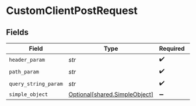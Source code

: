# CustomClientPostRequest


## Fields

| Field                                                                | Type                                                                 | Required                                                             | Description                                                          | Example                                                              |
| -------------------------------------------------------------------- | -------------------------------------------------------------------- | -------------------------------------------------------------------- | -------------------------------------------------------------------- | -------------------------------------------------------------------- |
| `header_param`                                                       | *str*                                                                | :heavy_check_mark:                                                   | N/A                                                                  | headerValue                                                          |
| `path_param`                                                         | *str*                                                                | :heavy_check_mark:                                                   | N/A                                                                  | pathValue                                                            |
| `query_string_param`                                                 | *str*                                                                | :heavy_check_mark:                                                   | N/A                                                                  | queryValue                                                           |
| `simple_object`                                                      | [Optional[shared.SimpleObject]](../../models/shared/simpleobject.md) | :heavy_minus_sign:                                                   | N/A                                                                  |                                                                      |